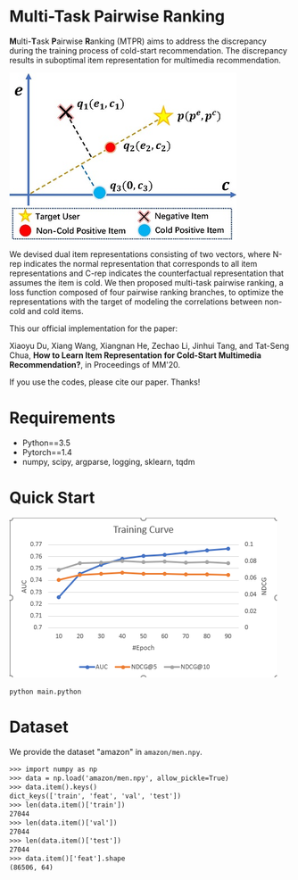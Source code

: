 # Multi-Task Pairwise Ranking

**M**ulti-**T**ask **P**airwise **R**anking (MTPR) aims to address the discrepancy during the training process of cold-start recommendation. The discrepancy results in suboptimal item representation for multimedia recommendation.

![suboptimal.jpg](./docs/suboptimal.jpg)

We devised dual item representations consisting of two vectors, where N-rep indicates the normal representation that corresponds to all item representations and C-rep indicates the counterfactual representation that assumes the item is cold. We then proposed multi-task pairwise ranking, a loss function composed of four pairwise ranking branches, to optimize the representations with the target of modeling the correlations between non-cold and cold items.

This our official implementation for the paper:

Xiaoyu Du, Xiang Wang, Xiangnan He, Zechao Li, Jinhui Tang, and Tat-Seng Chua, **How to Learn Item Representation for Cold-Start Multimedia Recommendation?**, in Proceedings of MM'20.

If you use the codes, please cite our paper. Thanks!

# Requirements

- Python==3.5
- Pytorch==1.4
- numpy, scipy, argparse, logging, sklearn, tqdm

# Quick Start

![curve.png](./docs/curve.png)

```
python main.python
```

# Dataset
We provide the dataset "amazon" in `amazon/men.npy`.

```
>>> import numpy as np
>>> data = np.load('amazon/men.npy', allow_pickle=True)
>>> data.item().keys()
dict_keys(['train', 'feat', 'val', 'test'])
>>> len(data.item()['train'])
27044
>>> len(data.item()['val'])
27044
>>> len(data.item()['test'])
27044
>>> data.item()['feat'].shape
(86506, 64)
```

